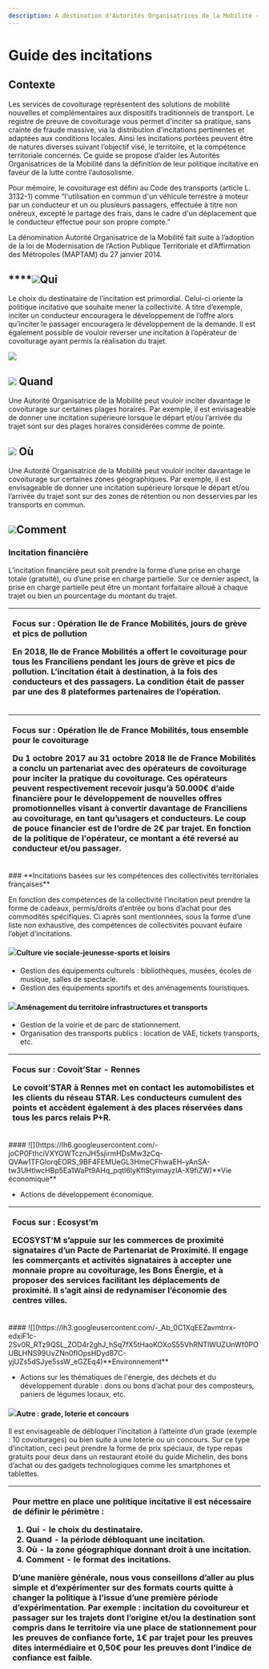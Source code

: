 ```yaml
---
description: A destination d'Autorités Organisatrices de la Mobilité - AOM
---
```


# Guide des incitations

## **Contexte**

Les services de covoiturage représentent des solutions de mobilité nouvelles et complémentaires aux dispositifs traditionnels de transport. Le registre de preuve de covoiturage vous permet d'inciter sa pratique, sans crainte de fraude massive, via la distribution d'incitations pertinentes et adaptées aux conditions locales. Ainsi les incitations portées peuvent être de natures diverses suivant l’objectif visé, le territoire, et la compétence territoriale concernés. Ce guide se propose d’aider les Autorités Organisatrices de la Mobilité dans la définition de leur politique incitative en faveur de la lutte contre l’autosolisme.

Pour mémoire, le covoiturage est défini au Code des transports \(article L. 3132-1\) comme “l'utilisation en commun d'un véhicule terrestre à moteur par un conducteur et un ou plusieurs passagers, effectuée à titre non onéreux, excepté le partage des frais, dans le cadre d'un déplacement que le conducteur effectue pour son propre compte.”

La dénomination Autorité Organisatrice de la Mobilité fait suite à l’adoption de la loi de Modernisation de l’Action Publique Territoriale et d’Affirmation des Métropoles \(MAPTAM\) du 27 janvier 2014.  


##  ****![](https://lh4.googleusercontent.com/tZjZ4bQgG-Pz26zvnh_WcCMW7ZkIMyDuQOeBFUk0099VYVsyVxOwb19qdnrUBwHdXIKtBI4Mjo14J7TMBa9qLpQAmTwi9bspTNnTrPeZohswNguueFEL_YlJfFsx-oc8QWoECDGU)**Qui**

Le choix du destinataire de l’incitation est primordial. Celui-ci oriente la politique incitative que souhaite mener la collectivité. A titre d’exemple, inciter un conducteur encouragera le développement de l’offre alors qu’inciter le passager encouragera le développement de la demande. Il est également possible de vouloir reverser une incitation à l’opérateur de covoiturage ayant permis la réalisation du trajet.

![](https://lh4.googleusercontent.com/AtuDPanUN8YBr1pSQwjEIjBKg0PY4yd-A4pFD6vzqKi5VYa6ZOGdp5Kacn78lW-igGwUHdAFLOuvyvzie0PDmepKrN594B6s_dSWh9mpjQjVdRvy6zxQOzlXwDrTVkSRWDPcZy7p)



## ![](https://lh5.googleusercontent.com/mF-ioAOtZUOX4lu9_nsK1W1LIzXgbdyQXFX0k_7Fbd6TIfKO2ko0dHsSjPKgh20vlmyuIxxANS_W2pyS6PYCmb1iQYWMX8zjqjuQyz2mJ0q4TyGbEAh3sI_g7Knae_l4UrZ253wY) **Quand**

Une Autorité Organisatrice de la Mobilité peut vouloir inciter davantage le covoiturage sur certaines plages horaires. Par exemple, il est envisageable de donner une incitation supérieure lorsque le départ et/ou l’arrivée du trajet sont sur des plages horaires considérées comme de pointe.

## ![](https://lh5.googleusercontent.com/Sexk4tjZ_8z-y9UWfj4ccg6LEGHnIwMLh5A0ushXULJ9RZh3ofTd1iBGIJ7dx3Pzx6eeQ2MA5k4iFa1Gc8vkZdJITJbBPc2SWeCZaBNBkExmBlcUnX67MHMBqjnWfQvASnmv63s2) **Où**

Une Autorité Organisatrice de la Mobilité peut vouloir inciter davantage le covoiturage sur certaines zones géographiques. Par exemple, il est envisageable de donner une incitation supérieure lorsque le départ et/ou l’arrivée du trajet sont sur des zones de rétention ou non desservies par les transports en commun.

## ![](https://lh6.googleusercontent.com/U8MTnWsPP5kKqLPdVoxzV4ywwOmpCvsB04QC_WV__xxp_wYdWvu1eI7E3bQWyBAz4GothfdZeG1Ny3L63nDBYwloE_Jrgni-nBIZ5S-9IPPvv4Qo0HyD-4difmow0rKTRHrQ0UbR)**Comment**

### **Incitation financière**

L’incitation financière peut soit prendre la forme d’une prise en charge totale \(gratuité\), ou d’une prise en charge partielle. Sur ce dernier aspect, la prise en charge partielle peut être un montant forfaitaire alloué à chaque trajet ou bien un pourcentage du montant du trajet.

<table>
  <thead>
    <tr>
      <th style="text-align:left">
        <p><b>Focus sur : Op&#xE9;ration Ile de France Mobilit&#xE9;s, jours de gr&#xE8;ve et pics de pollution</b>
        </p>
        <p>En 2018, Ile de France Mobilit&#xE9;s a offert le covoiturage pour tous
          les Franciliens pendant les jours de gr&#xE8;ve et pics de pollution. L&#x2019;incitation
          &#xE9;tait &#xE0; destination, &#xE0; la fois des conducteurs et des passagers.
          La condition &#xE9;tait de passer par une des 8 plateformes partenaires
          de l&#x2019;op&#xE9;ration.</p>
      </th>
    </tr>
  </thead>
  <tbody></tbody>
</table><table>
  <thead>
    <tr>
      <th style="text-align:left">
        <p><b>Focus sur : Op&#xE9;ration Ile de France Mobilit&#xE9;s, tous ensemble pour le covoiturage</b>
        </p>
        <p>Du 1 octobre 2017 au 31 octobre 2018 Ile de France Mobilit&#xE9;s a conclu
          un partenariat avec des op&#xE9;rateurs de covoiturage pour inciter la
          pratique du covoiturage. Ces op&#xE9;rateurs peuvent respectivement recevoir
          jusqu&#x2019;&#xE0; 50.000&#x20AC; d&#x2019;aide financi&#xE8;re pour le
          d&#xE9;veloppement de nouvelles offres promotionnelles visant &#xE0; convertir
          davantage de Franciliens au covoiturage, en tant qu&#x2019;usagers et conducteurs.
          Le coup de pouce financier est de l&#x2019;ordre de 2&#x20AC; par trajet.
          En fonction de la politique de l&apos;op&#xE9;rateur, ce montant a &#xE9;t&#xE9;
          revers&#xE9; au conducteur et/ou passager.</p>
      </th>
    </tr>
  </thead>
  <tbody></tbody>
</table>### **Incitations basées sur les compétences des collectivités territoriales françaises**

En fonction des compétences de la collectivité l’incitation peut prendre la forme de cadeaux, permis/droits d’entrée ou bons d’achat pour des commodités spécifiques. Ci après sont mentionnées, sous la forme d’une liste non exhaustive, des compétences de collectivités pouvant èufaire l’objet d’incitations.

#### ![](https://lh6.googleusercontent.com/JnEJJVgBpsWM7L_dQrZTFHCbZzFd7nBb039oyukfDK6By1s8bF0yQKC_gM8Ik5lHce-5l685sMFYM9clbRsoZr2qd5L3_ic9g9U0GAg2GT4jA2WmMioZ4x2CDU3FaAA2g5KDSq3d)**Culture vie sociale-jeunesse-sports et loisirs**

* Gestion des équipements culturels : bibliothèques, musées, écoles de musique, salles de spectacle.
* Gestion des équipements sportifs et des aménagements touristiques.

#### ![](https://lh5.googleusercontent.com/yW9JsfZ5ZWmC8bLjEXQI0I_F6i7BaQ32xjbh1MhbgFXDjY-KUF5BInaBCPYj1DLRzn773zKtJ3muahzQbkd5Q7W-2u2PbzmnDI_qQam_NChut7ehJHBiGZoHJC5_d7hl13H8UqCA)**Aménagement du territoire infrastructures et transports**

* Gestion de la voirie et de parc de stationnement.
* Organisation des transports publics : location de VAE, tickets transports, etc.

<table>
  <thead>
    <tr>
      <th style="text-align:left">
        <p><b>Focus sur : Covoit&#x2019;Star - Rennes</b>
        </p>
        <p>Le covoit&#x2019;STAR &#xE0; Rennes met en contact les automobilistes
          et les clients du r&#xE9;seau STAR. Les conducteurs cumulent des points
          et acc&#xE8;dent &#xE9;galement &#xE0; des places r&#xE9;serv&#xE9;es dans
          tous les parcs relais P+R.</p>
      </th>
    </tr>
  </thead>
  <tbody></tbody>
</table>#### ![](https://lh6.googleusercontent.com/-joCP0FthciVXYOWTcznJH5sjirmHDsMw3zCq-QVAw1TFGIorqEORS_9BF4FEMUeGL3HmeCFhwaEH-yAnSA-tw3UHtlwcHBp5Ea1WaPt9AHq_pqtI6lyKflStyimayzIA-X9fiZW)**Vie économique**

* Actions de développement économique.

<table>
  <thead>
    <tr>
      <th style="text-align:left">
        <p><b>Focus sur : Ecosyst&#x2019;m</b>
        </p>
        <p><b>ECOSYST&#x2019;M s&#x2019;appuie sur les commerces de proximit&#xE9; signataires d&#x2019;un Pacte de Partenariat de Proximit&#xE9;. Il engage les commer&#xE7;ants et activit&#xE9;s signataires &#xE0; accepter une monnaie propre au covoiturage, les Bons &#xC9;nergie, et &#xE0; proposer des services facilitant les d&#xE9;placements de proximit&#xE9;. Il s&#x2019;agit ainsi de redynamiser l&#x2019;&#xE9;conomie des centres villes.</b>
        </p>
      </th>
    </tr>
  </thead>
  <tbody></tbody>
</table>#### ![](https://lh3.googleusercontent.com/-_Ab_0C1XqEEZavmtrrx-edxiF1c-2Sv0R_RTz9QSL_ZOD4r2ghJ_hSq7fX5tHaoKOXoS55VhRNTlWUZUnWf0POUBLHNS99UvZNn0fIOpsHDyd87C-yjUZs5dSJye5ssW_eGZEq4)**Environnement**

* Actions sur les thématiques de l'énergie, des déchets et du développement durable : dons ou bons d’achat pour des composteurs, paniers de légumes locaux, etc.

#### ![](https://lh3.googleusercontent.com/9Ku92Pj0cTNqJ4O-mdQX7HlMlP5WT3uew5yZ_0yDiOvc3qdP6U50tASdkzhi4JDRmapuVVKlVUvgeVShxAGMAefw1qLY0a3TsYAyNhieAsM8Pg08MaSIkLFwN6DvnVa_XylOmGE-)**Autre : grade, loterie et concours**

Il est envisageable de débloquer l’incitation à l’atteinte d’un grade \(exemple : 10 covoiturages\) ou bien suite à une loterie ou un concours. Sur ce type d’incitation, ceci peut prendre la forme de prix spéciaux, de type repas gratuits pour deux dans un restaurant étoilé du guide Michelin, des bons d’achat ou des gadgets technologiques comme les smartphones et tablettes.  


<table>
  <thead>
    <tr>
      <th style="text-align:left">
        <p><b>Pour mettre en place une politique incitative il est n&#xE9;cessaire de d&#xE9;finir le p&#xE9;rim&#xE8;tre :</b>
        </p>
        <ol>
          <li><b>Qui - le choix du destinataire.</b>
          </li>
          <li><b>Quand - la p&#xE9;riode d&#xE9;bloquant une incitation.</b>
          </li>
          <li><b>O&#xF9; - la zone g&#xE9;ographique donnant droit &#xE0; une incitation.</b>
          </li>
          <li><b>Comment - le format des incitations.</b>
          </li>
        </ol>
        <p><b>D&#x2019;une mani&#xE8;re g&#xE9;n&#xE9;rale, nous vous conseillons d&#x2019;aller au plus simple et d&#x2019;exp&#xE9;rimenter sur des formats courts quitte &#xE0; changer la politique &#xE0; l&#x2019;issue d&#x2019;une premi&#xE8;re p&#xE9;riode d&#x2019;exp&#xE9;rimentation. Par exemple : incitation du covoitureur et passager sur les trajets dont l&#x2019;origine et/ou la destination sont compris dans le territoire via une place de stationnement pour les preuves de confiance forte, 1&#x20AC; par trajet pour les preuves dites interm&#xE9;diaire et 0,50&#x20AC; pour les preuves dont l&#x2019;indice de confiance est faible.  </b>
        </p>
      </th>
    </tr>
  </thead>
  <tbody></tbody>
</table>